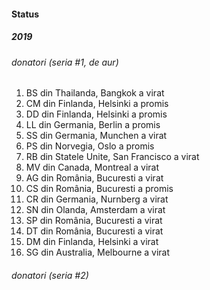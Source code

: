 #### Status

##### 2019

###### donatori (seria #1, _de aur_)

1. BS din Thailanda, Bangkok a virat
2. CM din Finlanda, Helsinki a promis
3. DD din Finlanda, Helsinki a promis
4. LL din Germania, Berlin a promis
5. SS din Germania, Munchen a virat
6. PS din Norvegia, Oslo a promis
7. RB din Statele Unite, San Francisco a virat
8. MV din Canada, Montreal a virat
9. AG din România, Bucuresti a virat
10. CS din România, Bucuresti a promis
11. CR din Germania, Nurnberg a virat
12. SN din Olanda, Amsterdam a virat
13. SP din România, Bucuresti a virat
14. DT din România, Bucuresti a virat
15. DM din Finlanda, Helsinki a virat
16. SG din Australia, Melbourne a virat

###### donatori (seria #2)
